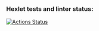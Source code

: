 ### Hexlet tests and linter status:
[![Actions Status](https://github.com/zagarskih/frontend-project-46/workflows/hexlet-check/badge.svg)](https://github.com/zagarskih/frontend-project-46/actions)